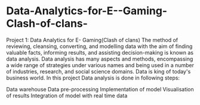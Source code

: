 # Data-Analytics-for-E--Gaming-Clash-of-clans-

Project 1: Data Analytics for E- Gaming(Clash of clans)
The method of reviewing, cleansing, converting, and modelling data with the aim of finding valuable facts, informing results, and assisting decision-making is known as data analysis. Data analysis has many aspects and methods, encompassing a wide range of strategies under various names and being used in a number of industries, research, and social science domains. Data is king of today's business world. In this project Data analysis is done in following steps:

Data warehouse
Data pre-processing
Implementation of model
Visualisation of results
Integration of model with real time data

